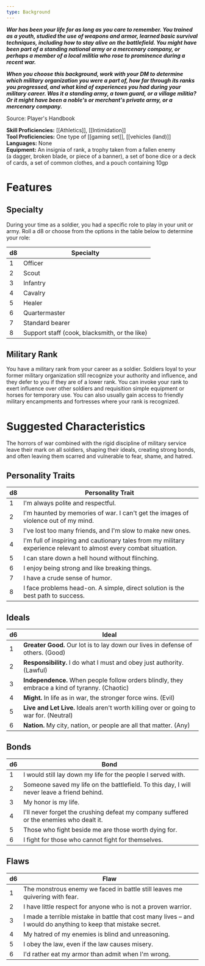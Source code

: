 ```yaml
---
type: Background
---
```

**_War has been your life for as long as you care to remember. You trained as a youth, studied the use of weapons and armor, learned basic survival techniques, including how to stay alive on the battlefield. You might have been part of a standing national army or a mercenary company, or perhaps a member of a local militia who rose to prominence during a recent war._**

**_When you choose this background, work with your DM to determine which military organization you were a part of, how far through its ranks you progressed, and what kind of experiences you had during your military career. Was it a standing army, a town guard, or a village militia? Or it might have been a noble's or merchant's private army, or a mercenary company._**

Source: Player's Handbook

**Skill Proficiencies:** [[Athletics]], [[Intimidation]]  
**Tool Proficiencies:** One type of [[gaming set]], [[vehicles (land)]]  
**Languages:** None  
**Equipment:** An insignia of rank, a trophy taken from a fallen enemy (a dagger, broken blade, or piece of a banner), a set of bone dice or a deck of cards, a set of common clothes, and a pouch containing 10gp

# Features

## Specialty

During your time as a soldier, you had a specific role to play in your unit or army. Roll a d8 or choose from the options in the table below to determine your role:

|d8|Specialty|
|---|---|
|1|Officer|
|2|Scout|
|3|Infantry|
|4|Cavalry|
|5|Healer|
|6|Quartermaster|
|7|Standard bearer|
|8|Support staff (cook, blacksmith, or the like)|

## Military Rank

You have a military rank from your career as a soldier. Soldiers loyal to your former military organization still recognize your authority and influence, and they defer to you if they are of a lower rank. You can invoke your rank to exert influence over other soldiers and requisition simple equipment or horses for temporary use. You can also usually gain access to friendly military encampments and fortresses where your rank is recognized.

# Suggested Characteristics

The horrors of war combined with the rigid discipline of military service leave their mark on all soldiers, shaping their ideals, creating strong bonds, and often leaving them scarred and vulnerable to fear, shame, and hatred.

## Personality Traits

|d8|Personality Trait|
|---|---|
|1|I'm always polite and respectful.|
|2|I'm haunted by memories of war. I can't get the images of violence out of my mind.|
|3|I've lost too many friends, and I'm slow to make new ones.|
|4|I'm full of inspiring and cautionary tales from my military experience relevant to almost every combat situation.|
|5|I can stare down a hell hound without flinching.|
|6|I enjoy being strong and like breaking things.|
|7|I have a crude sense of humor.|
|8|I face problems head-on. A simple, direct solution is the best path to success.|

## Ideals

|d6|Ideal|
|---|---|
|1|**Greater Good.** Our lot is to lay down our lives in defense of others. (Good)|
|2|**Responsibility.** I do what I must and obey just authority. (Lawful)|
|3|**Independence.** When people follow orders blindly, they embrace a kind of tyranny. (Chaotic)|
|4|**Might.** In life as in war, the stronger force wins. (Evil)|
|5|**Live and Let Live.** Ideals aren't worth killing over or going to war for. (Neutral)|
|6|**Nation.** My city, nation, or people are all that matter. (Any)|

## Bonds

|d6|Bond|
|---|---|
|1|I would still lay down my life for the people I served with.|
|2|Someone saved my life on the battlefield. To this day, I will never leave a friend behind.|
|3|My honor is my life.|
|4|I'll never forget the crushing defeat my company suffered or the enemies who dealt it.|
|5|Those who fight beside me are those worth dying for.|
|6|I fight for those who cannot fight for themselves.|

## Flaws

|d6|Flaw|
|---|---|
|1|The monstrous enemy we faced in battle still leaves me quivering with fear.|
|2|I have little respect for anyone who is not a proven warrior.|
|3|I made a terrible mistake in battle that cost many lives – and I would do anything to keep that mistake secret.|
|4|My hatred of my enemies is blind and unreasoning.|
|5|I obey the law, even if the law causes misery.|
|6|I'd rather eat my armor than admit when I'm wrong.|